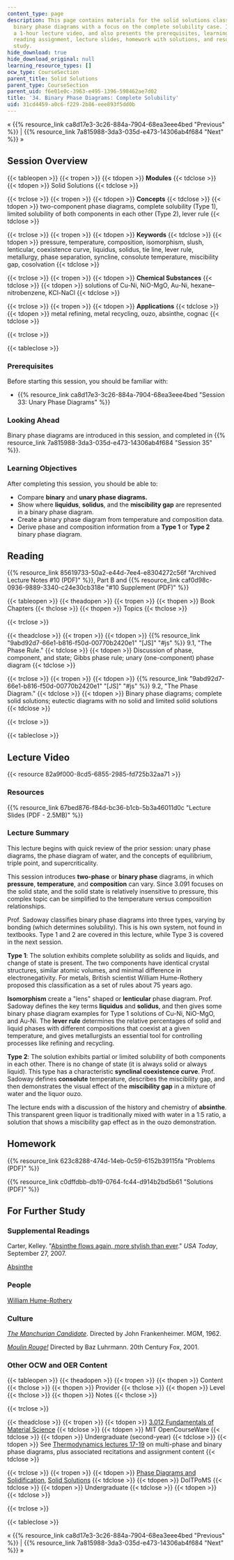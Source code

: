 ```yaml
---
content_type: page
description: This page contains materials for the solid solutions class session introducing
  binary phase diagrams with a focus on the complete solubility case. It features
  a 1-hour lecture video, and also presents the prerequisites, learning objectives,
  reading assignment, lecture slides, homework with solutions, and resources for further
  study.
hide_download: true
hide_download_original: null
learning_resource_types: []
ocw_type: CourseSection
parent_title: Solid Solutions
parent_type: CourseSection
parent_uid: f6e01e0c-3963-e495-1396-598462ae7d02
title: '34. Binary Phase Diagrams: Complete Solubility'
uid: 31cd4459-a0c6-f229-2b86-eee893f5dd0b
---
```


« {{% resource_link ca8d17e3-3c26-884a-7904-68ea3eee4bed "Previous" %}} | {{% resource_link 7a815988-3da3-035d-e473-14306ab4f684 "Next" %}} »

Session Overview
----------------

{{< tableopen >}}
{{< tropen >}}
{{< tdopen >}}
**Modules**
{{< tdclose >}}
{{< tdopen >}}
Solid Solutions
{{< tdclose >}}

{{< trclose >}}
{{< tropen >}}
{{< tdopen >}}
**Concepts**
{{< tdclose >}}
{{< tdopen >}}
two-component phase diagrams, complete solubility (Type 1), limited solubility of both components in each other (Type 2), lever rule
{{< tdclose >}}

{{< trclose >}}
{{< tropen >}}
{{< tdopen >}}
**Keywords**
{{< tdclose >}}
{{< tdopen >}}
pressure, temperature, composition, isomorphism, slush, lenticular, coexistence curve, liquidus, solidus, tie line, lever rule, metallurgy, phase separation, syncline, consolute temperature, miscibility gap, cosolvation
{{< tdclose >}}

{{< trclose >}}
{{< tropen >}}
{{< tdopen >}}
**Chemical Substances**
{{< tdclose >}}
{{< tdopen >}}
solutions of Cu-Ni, NiO-MgO, Au-Ni, hexane–nitrobenzene, KCl-NaCl
{{< tdclose >}}

{{< trclose >}}
{{< tropen >}}
{{< tdopen >}}
**Applications**
{{< tdclose >}}
{{< tdopen >}}
metal refining, metal recycling, ouzo, absinthe, cognac
{{< tdclose >}}

{{< trclose >}}

{{< tableclose >}}

### Prerequisites

Before starting this session, you should be familiar with:

*   {{% resource_link ca8d17e3-3c26-884a-7904-68ea3eee4bed "Session 33: Unary Phase Diagrams" %}}

### Looking Ahead

Binary phase diagrams are introduced in this session, and completed in {{% resource_link 7a815988-3da3-035d-e473-14306ab4f684 "Session 35" %}}.

### Learning Objectives

After completing this session, you should be able to:

*   Compare **binary** and **unary phase diagrams.**
*   Show where **liquidus**, **solidus**, and the **miscibility gap** are represented in a binary phase diagram.
*   Create a binary phase diagram from temperature and composition data.
*   Derive phase and composition information from a **Type 1** or **Type 2** binary phase diagram.

Reading
-------

{{% resource_link 85619733-50a2-e44d-7ee4-e8304272c56f "Archived Lecture Notes #10 (PDF)" %}}, Part B and {{% resource_link caf0d98c-0936-9889-3340-c24e30cb318e "#10 Supplement (PDF)" %}}

{{< tableopen >}}
{{< theadopen >}}
{{< tropen >}}
{{< thopen >}}
Book Chapters
{{< thclose >}}
{{< thopen >}}
Topics
{{< thclose >}}

{{< trclose >}}

{{< theadclose >}}
{{< tropen >}}
{{< tdopen >}}
{{% resource_link "9abd92d7-66e1-b816-f50d-00770b2420e1" "\[JS\]" "#js" %}} 9.1, "The Phase Rule."
{{< tdclose >}}
{{< tdopen >}}
Discussion of phase, component, and state; Gibbs phase rule; unary (one-component) phase diagram
{{< tdclose >}}

{{< trclose >}}
{{< tropen >}}
{{< tdopen >}}
{{% resource_link "9abd92d7-66e1-b816-f50d-00770b2420e1" "\[JS\]" "#js" %}} 9.2, "The Phase Diagram."
{{< tdclose >}}
{{< tdopen >}}
Binary phase diagrams; complete solid solutions; eutectic diagrams with no solid and limited solid solutions
{{< tdclose >}}

{{< trclose >}}

{{< tableclose >}}

Lecture Video
-------------

{{< resource 82a9f000-8cd5-6855-2985-fd725b32aa71 >}}

### Resources

{{% resource_link 67bed876-f84d-bc36-b1cb-5b3a46011d0c "Lecture Slides (PDF - 2.5MB)" %}}

### Lecture Summary

This lecture begins with quick review of the prior session: unary phase diagrams, the phase diagram of water, and the concepts of equilibrium, triple point, and supercriticality.

This session introduces **two-phase** or **binary phase** diagrams, in which **pressure**, **temperature**, and **composition** can vary. Since 3.091 focuses on the solid state, and the solid state is relatively insensitive to pressure, this complex topic can be simplified to the temperature versus composition relationships.

Prof. Sadoway classifies binary phase diagrams into three types, varying by bonding (which determines solubility). This is his own system, not found in textbooks. Type 1 and 2 are covered in this lecture, while Type 3 is covered in the next session.

**Type 1**: The solution exhibits complete solubility as solids and liquids, and change of state is present. The two components have identical crystal structures, similar atomic volumes, and minimal difference in electronegativity. For metals, British scientist William Hume-Rothery proposed this classification as a set of rules about 75 years ago.

**Isomorphism** create a "lens" shaped or **lenticular** phase diagram. Prof. Sadoway defines the key terms **liquidus** and **solidus**, and then gives some binary phase diagram examples for Type 1 solutions of Cu-Ni, NiO-MgO, and Au-Ni. The **lever rule** determines the relative percentages of solid and liquid phases with different compositions that coexist at a given temperature, and gives metallurgists an essential tool for controlling processes like refining and recycling.

**Type 2**: The solution exhibits partial or limited solubility of both components in each other. There is no change of state (it is always solid or always liquid). This type has a characteristic **synclinal coexistence curve**. Prof. Sadoway defines **consolute** temperature, describes the miscibility gap, and then demonstrates the visual effect of the **miscibility gap** in a mixture of water and the liquor ouzo.

The lecture ends with a discussion of the history and chemistry of **absinthe**. This transparent green liquor is traditionally mixed with water in a 1:5 ratio, a solution that shows a miscibility gap effect as in the ouzo demonstration.

Homework
--------

{{% resource_link 623c8288-474d-14eb-0c59-6152b39115fa "Problems (PDF)" %}}

{{% resource_link c0dffdbb-db19-0764-fc44-d914b2bd5b61 "Solutions (PDF)" %}}

For Further Study
-----------------

### Supplemental Readings

Carter, Kelley. "[Absinthe flows again, more stylish than ever](http://www.usatoday.com/travel/news/2007-09-27-absinthe_N.htm)." _USA Today_, September 27, 2007.

[Absinthe](http://en.wikipedia.org/wiki/Absinthe)

### People

[William Hume-Rothery](http://en.wikipedia.org/wiki/William_Hume-Rothery)

### Culture

[_The Manchurian Candidate_](http://www.imdb.com/title/tt0056218/). Directed by John Frankenheimer. MGM, 1962.

[_Moulin Rouge!_](http://www.imdb.com/title/tt0203009/) Directed by Baz Luhrmann. 20th Century Fox, 2001.

### Other OCW and OER Content

{{< tableopen >}}
{{< theadopen >}}
{{< tropen >}}
{{< thopen >}}
Content
{{< thclose >}}
{{< thopen >}}
Provider
{{< thclose >}}
{{< thopen >}}
Level
{{< thclose >}}
{{< thopen >}}
Notes
{{< thclose >}}

{{< trclose >}}

{{< theadclose >}}
{{< tropen >}}
{{< tdopen >}}
[3.012 Fundamentals of Material Science](/courses/3-012-fundamentals-of-materials-science-fall-2005)
{{< tdclose >}}
{{< tdopen >}}
MIT OpenCourseWare
{{< tdclose >}}
{{< tdopen >}}
Undergraduate (second-year)
{{< tdclose >}}
{{< tdopen >}}
See [Thermodynamics lectures 17-19](/courses/3-012-fundamentals-of-materials-science-fall-2005/pages/lecture-notes) on multi-phase and binary phase diagrams, plus associated recitations and assignment content
{{< tdclose >}}

{{< trclose >}}
{{< tropen >}}
{{< tdopen >}}
[Phase Diagrams and Solidification](http://www.doitpoms.ac.uk/tlplib/phase-diagrams/index.php), [Solid Solutions](http://www.doitpoms.ac.uk/tlplib/solid-solutions/index.php)
{{< tdclose >}}
{{< tdopen >}}
DoITPoMS
{{< tdclose >}}
{{< tdopen >}}
Undergraduate
{{< tdclose >}}
{{< tdopen >}}
 
{{< tdclose >}}

{{< trclose >}}

{{< tableclose >}}

« {{% resource_link ca8d17e3-3c26-884a-7904-68ea3eee4bed "Previous" %}} | {{% resource_link 7a815988-3da3-035d-e473-14306ab4f684 "Next" %}} »